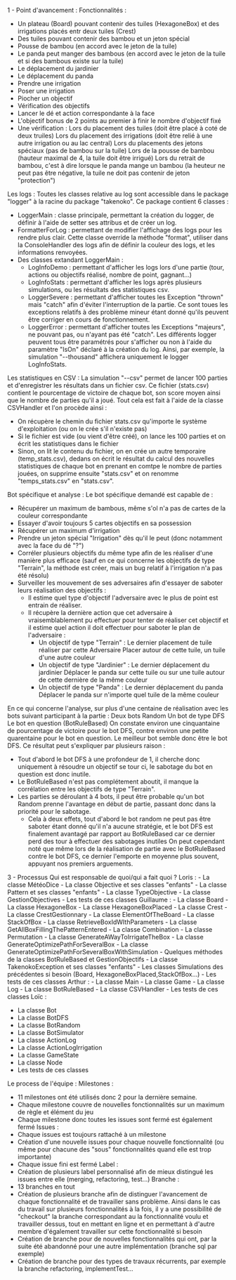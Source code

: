 1 - Point d'avancement :
Fonctionnalités : 
- Un plateau (Board) pouvant contenir des tuiles (HexagoneBox) et des irrigations placés entr deux tuiles (Crest)
- Des tuiles pouvant contenir des bambou et un jeton spécial
- Pousse de bambou (en accord avec le jeton de la tuile)
- Le panda peut manger des bambous (en accord avec le jeton de la tuile et si des bambous existe sur la tuile)
- Le déplacement du jardinier
- Le déplacement du panda
- Prendre une irrigation
- Poser une irrigation
- Piocher un objectif
- Vérification des objectifs
- Lancer le dé et action correspondante à la face
- L'objectif bonus de 2 points au premier à finir le nombre d'objectif fixé
- Une vérification :
	Lors du placement des tuiles (doit être placé à coté de deux truiles)
	Lors du placement des irrigations (doit être relié à une autre irrigation ou au lac central)
	Lors du placements des jetons spéciaux (pas de bambou sur la tuile)
	Lors de la pousse de bambou (hauteur maximal de 4, la tuile doit être irrigué)
	Lors du retrait de bambou, c'est à dire lorsque le panda mange un bambou (la heuteur ne peut pas être négative, la tuile ne doit pas contenir de jeton "protection")

Les logs : 
Toutes les classes relative au log sont accessible dans le package "logger" à la racine du package "takenoko".
Ce package contient 6 classes : 
  - LoggerMain : classe principale, permettant la création du logger, de définir à l'aide de setter ses attribus et de créer un log.
  - FormatterForLog : permettant de modifier l'affichage des logs pour les rendre plus clair. Cette classe override la méthode "format", utiliser dans la ConsoleHandler des logs afin de définir la couleur des logs, et les informations renvoyées.
  - Des classes extandant LoggerMain : 
    - LogInfoDemo : permettant d'afficher les logs lors d'une partie (tour, actions ou objectifs réalisé, nombre de point, gagnant...)
    - LogInfoStats : permettant d'afficher les logs après plusieurs simulations, ou les résultats des statistiques csv.
    - LoggerSevere : permettant d'afficher toutes les Exception "thrown" mais "catch" afin d'éviter l'interruption de la partie. Ce sont toues les exceptions relatifs à des problème mineur étant donné qu'ils peuvent être corriger en cours de fonctionnement.
    - LoggerError : permettant d'afficher toutes les Exceptions "majeurs", ne pouvant pas, ou n'ayant pas été "catch".
Les différents logger peuvent tous être paramétrés pour s'afficher ou non à l'aide du paramètre "IsOn" déclaré à la création du log.
Ainsi, par exemple, la simulation "--thousand" affichera uniquement le logger LogInfoStats.

Les statistiques en CSV :
La simulation "--csv" permet de lancer 100 parties et d'enregistrer les résultats dans un fichier csv. Ce fichier (stats.csv) contient le pourcentage de victoire de chaque bot, son score moyen ainsi que le nombre de parties qu'il a joué.
Tout cela est fait à l'aide de la classe CSVHandler et l'on procède ainsi :
  - On récupère le chemin du fichier stats.csv qu'importe le système d'exploitation (ou on le crée s'il n'existe pas)
  - Si le fichier est vide (ou vient d'être créé), on lance les 100 parties et on écrit les statistiques dans le fichier
  - Sinon, on lit le contenu du fichier, on en crée un autre temporaire (temp_stats.csv), dedans on écrit le résultat du calcul des nouvelles statistiques de chaque bot en prenant en comtpe le nombre de parties jouées, on supprime ensuite "stats.csv" et on renomme "temps_stats.csv" en "stats.csv".

Bot spécifique et analyse :
Le bot spécifique demandé est capable de :
  - Récupérer un maximum de bambous, même s'ol n'a pas de cartes de la couleur correspondante
  - Essayer d'avoir toujours 5 cartes objectifs en sa possession
  - Récupérer un maximum d'irrigation
  - Prendre un jeton spécial "Irrigation" dès qu'il le peut (donc notamment avec la face du dé "?")
  - Corréler plusieurs objectifs du même type afin de les réaliser d'une manière plus efficace (sauf en ce qui concerne les objectifs de type "Terrain", la méthode est créer, mais un bug relatif à l'irrigation n'a pas été résolu)
  - Surveiller les mouvement de ses adversaires afin d'essayer de saboter leurs réalisation des objectifs :
    - Il estime quel type d'objectif l'adversaire avec le plus de point est entrain de réaliser.
    - Il récupère la dernière action que cet adversaire à vraisemblablement pu effectuer pour tenter de réaliser cet objectif et il estime quel action il doit effectuer pour saboter le plan de l'adversaire :
      - Un objectif de type "Terrain" : 
          Le dernier placement de tuile réaliser par cette Adversaire
          Placer autour de cette tuile, un tuile d'une autre couleur
      - Un objectif de type "Jardinier" : 
          Le dernier déplacement du jardinier
          Déplacer le panda sur cette tuile ou sur une tuile autour de cette dernière de la même couleur
      - Un objectif de type "Panda" : 
          Le dernier déplacement du panda
          Déplacer le panda sur n'importe quel tuile de la même couleur

En ce qui concerne l'analyse, sur plus d'une centaine de réalisation avec les bots suivant participant à la partie :
  Deux bots Random
  Un bot de type DFS
  Le bot en question (BotRuleBased)
On constate environ une cinquantaine de pourcentage de victoire pour le bot DFS, contre environ une petite quarentaine pour le bot en question.
Le meilleur bot semble donc être le bot DFS.
Ce résultat peut s'expliquer par plusieurs raison :
  - Tout d'abord le bot DFS à une profondeur de 1, il cherche donc uniquement à résoudre un objectif se tour ci, le sabotage du bot en question est donc inutile.
  - Le BotRuleBased n'est pas complétement aboutit, il manque la corrélation entre les objectifs de type "Terrain".
  - Les parties se déroulant à 4 bots, il peut être probable qu'un bot Random prenne l'avantage en début de partie, passant donc dans la priorité pour le sabotage.
    - Cela à deux effets, tout d'abord le bot random ne peut pas être saboter étant donné qu'il n'a aucune stratégie, et le bot DFS est finalement avantagé par rapport au BotRuleBased car ce dernier perd des tour à effectuer des sabotages inutiles
On peut cependant noté que même lors de la réalisation de partie avec le BotRuleBased contre le bot DFS, ce dernier l'emporte en moyenne plus souvent, appuyant nos premiers arguements.
  
  
3 - Processus
Qui est responsable de quoi/qui a fait quoi ?
Loris :
    - La classe MétéoDice
    - La classe Objective et ses classes "enfants" 
    - La classe Pattern et ses classes "enfants"
    - La classe TypeObjective
    - La classe GestionObjectives
    - Les tests de ces classes
Guillaume :
    - La classe Board
    - La classe HexagoneBox
    - La classe HexagoneBoxPlaced
    - La classe Crest
    - La classe CrestGestionnary
    - La classe ElementOfTheBoard
    - La classe StackOfBox
    - La classe RetrieveBoxIdWIthParameters
    - La classe GetAllBoxFillingThePatternEntered
    - La classe Combination
    - La classe Permutation
    - La classe GenerateAWayToIrrigateTheBox
    - La classe GenerateOptimizePathForSeveralBox
    - La classe GenerateOptimizePathForSeveralBoxWithSimulation
    - Quelques méthodes de la classes BotRuleBased et GestionObjectifs
    - La classe TakenokoException et ses classes "enfants"
    - Les classes Simulations des précédentes si besoin (Board, HexagoneBoxPlaced,StackOfBox...)
    - Les tests de ces classes
Arthur :
    - La classe Main
    - La classe Game
    - La classe Log
    - La classe BotRuleBased
    - La classe CSVHandler
    - Les tests de ces classes
Loïc :
   - La classe Bot
   - La classe BotDFS
   - La classe BotRandom
   - La classe BotSimulator
   - La classe ActionLog
   - La classe ActionLogIrrigation
   - La classe GameState
   - La classe Node
   - Les tests de ces classes

Le process de l'équipe :
Milestones : 
   - 11 milestones ont été utilisés donc 2 pour la dernière semaine.
   - Chaque milestone couvre de nouvelles fonctionnalités sur un maximum de règle et élément du jeu
   - Chaque milestone donc toutes les issues sont fermé est également fermé
Issues : 
   - Chaque issues est toujours rattaché à un milestone
   - Création d'une nouvelle issues pour chaque nouvelle fonctionnalité (ou même pour chacune des "sous" fonctionnalités quand elle est trop importante)
   - Chaque issue fini est fermé
Label :
   - Création de plusieurs label personnalisé afin de mieux distingué les issues entre elle (merging, refactoring, test...)
Branche : 
   - 13 branches en tout
   - Création de plusieurs branche afin de distinguer l'avancement de chaque fonctionnalité et de travailler sans problème. Ainsi dans le cas du travail sur plusieurs fonctionnalités à la fois, il y a une possibilité de "checkout" la branche correspondant au la fonctionnalité voulu et travailler dessus, tout en mettant en ligne et en permettant à d'autre membre d'également travailler sur cette fonctionnalité si besoin
   - Création de branche pour de nouvelles fonctionnalités qui ont, par la suite été abandonné pour une autre implémentation (branche sql par exemple)
   - Création de branche pour des types de travaux récurrents, par exemple la branche refactoring, implementTest...
